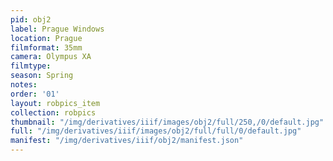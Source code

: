 ```yaml
---
pid: obj2
label: Prague Windows
location: Prague
filmformat: 35mm
camera: Olympus XA
filmtype: 
season: Spring
notes: 
order: '01'
layout: robpics_item
collection: robpics
thumbnail: "/img/derivatives/iiif/images/obj2/full/250,/0/default.jpg"
full: "/img/derivatives/iiif/images/obj2/full/full/0/default.jpg"
manifest: "/img/derivatives/iiif/obj2/manifest.json"
---
```

